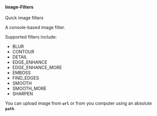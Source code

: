 #### **Image-Filters**
Quick image filters

A console-based image filter. 

Supported filters include:
 - BLUR
 - CONTOUR
 - DETAIL
 - EDGE_ENHANCE
 - EDGE_ENHANCE_MORE
 - EMBOSS
 - FIND_EDGES
 - SMOOTH
 - SMOOTH_MORE
 - SHARPEN

You can upload image from <code>**url**</code> or from you computer using an absolute <code>**path**</code>.
